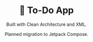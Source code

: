 <div align="center">

# 🫧 To-Do App

Built with Clean Architecture and XML.

Planned migration to Jetpack Compose.

</div>
